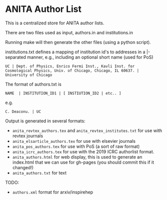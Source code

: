 # ANITA Author List

This is a centralized store for ANITA author lists. 

There are two files used as input, authors.in and institutions.in

Running make will then generate the other files (using a python script). 

institutions.txt defines a mapping of institution id's to addresses in a |-separated manner, e.g., including an optional short name (used for PoS) 

`UC | Dept. of Physics, Enrico Fermi Inst., Kavli Inst. for Cosmological Physics, Univ. of Chicago, Chicago, IL 60637. | University of Chicago` 


The format of authors.txt is 


`NAME  | INSTITUTION_ID1 | [ INSTIUTION_ID2 | etc.. ] `

e.g. 

`C. Deaconu. | UC`


Output is generated in several formats: 

  - `anita_revtex_authors.tex` and `anita_revtex_institutes.txt` for use with revtex journals
  - `anita_elsarticle_authors.tex`  for use with elsevier journals
  - `anita_pos_authors.tex` for use with PoS (a sort of raw format)
  - `anita_icrc_authors.tex` for use with the 2019 ICRC authorlist format. 
  - `anita_authors.html` for web display, this is used to generate an index.html that we can use for gh-pages (you should commit this if it changed!) 
  - `anita_authors.txt` for text

TODO:
  - `authors.xml` format for arxiv/inspirehep












